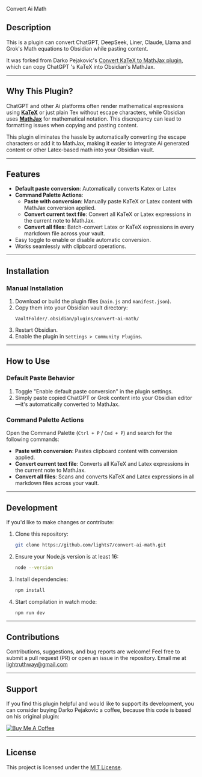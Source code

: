 Convert Ai Math 

## **Description**
This is a plugin can convert ChatGPT, DeepSeek, Liner, Claude, Llama and Grok's Math equations to Obsidian while pasting content. 

It was forked from Darko Pejakovic's [Convert KaTeX to MathJax plugin](https://github.com/pejakovic/obsidian-convert-katex-to-mathjax), which can copy ChatGPT 's KaTeX into Obsidian's MathJax.

---

## **Why This Plugin?**

  ChatGPT and other Ai platforms often render mathematical expressions using [**KaTeX**](https://katex.org) or just plain Tex without escape characters, while Obsidian uses [**MathJax**](https://www.mathjax.org) for mathematical notation. This discrepancy can lead to formatting issues when copying and pasting content.

This plugin eliminates the hassle by automatically converting the escape characters or add it to MathJax, making it easier to integrate Ai generated content or other Latex-based math into your Obsidian vault.

---

## **Features**

- **Default paste conversion**: Automatically converts Katex or Latex
- **Command Palette Actions**:
  - **Paste with conversion**: Manually paste KaTeX or Latex content with MathJax conversion applied.
  - **Convert current text file**: Convert all KaTeX or Latex expressions in the current note to MathJax.
  - **Convert all files**: Batch-convert Latex or KaTeX expressions in every markdown file across your vault.
- Easy toggle to enable or disable automatic conversion.
- Works seamlessly with clipboard operations.

---

## **Installation**

### **Manual Installation**
1. Download or build the plugin files (`main.js` and `manifest.json`).
2. Copy them into your Obsidian vault directory:
   ```
   VaultFolder/.obsidian/plugins/convert-ai-math/
   ```
3. Restart Obsidian.
4. Enable the plugin in `Settings > Community Plugins`.

---

## **How to Use**

### **Default Paste Behavior**
1. Toggle "Enable default paste conversion" in the plugin settings.
2. Simply paste copied ChatGPT or Grok content into your Obsidian editor—it's automatically converted to MathJax.

### **Command Palette Actions**
Open the Command Palette (`Ctrl + P` / `Cmd + P`) and search for the following commands:
- **Paste with conversion**: Pastes clipboard content with conversion applied.
- **Convert current text file**: Converts all KaTeX and Latex expressions in the current note to MathJax.
- **Convert all files**: Scans and converts KaTeX and Latex expressions in all markdown files across your vault.

---

## **Development**

If you'd like to make changes or contribute:
1. Clone this repository:
   ```bash
   git clone https://github.com/lights7/convert-ai-math.git
   ```
2. Ensure your Node.js version is at least 16:
   ```bash
   node --version
   ```
3. Install dependencies:
   ```bash
   npm install
   ```
4. Start compilation in watch mode:
   ```bash
   npm run dev
   ```

---

## **Contributions**
Contributions, suggestions, and bug reports are welcome! Feel free to submit a pull request (PR) or open an issue in the repository.
Email me at lightruthway@gmail.com

---

## **Support**

If you find this plugin helpful and would like to support its development, you can consider buying Darko Pejakovic a coffee, because this code is based on his original plugin:

[![Buy Me A Coffee](https://www.buymeacoffee.com/assets/img/custom_images/orange_img.png)](https://www.buymeacoffee.com/darkopejakovic)

---

## **License**

This project is licensed under the [MIT License](LICENSE).
